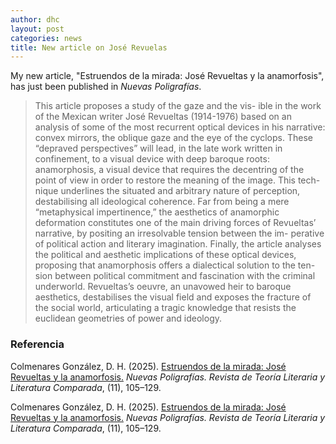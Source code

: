 ```yaml
---
author: dhc 
layout: post
categories: news
title: New article on José Revuelas
---
```


My new article, "Estruendos de la mirada: José Revueltas y la anamorfosis", has just been published in *Nuevas Poligrafías*.

> This article proposes a study of the gaze and the vis-
ible in the work of the Mexican writer José Revueltas
(1914-1976) based on an analysis of some of the most
recurrent optical devices in his narrative: convex
mirrors, the oblique gaze and the eye of the cyclops.
These “depraved perspectives” will lead, in the late
work written in confinement, to a visual device with
deep baroque roots: anamorphosis, a visual device
that requires the decentring of the point of view in
order to restore the meaning of the image. This tech-
nique underlines the situated and arbitrary nature of
perception, destabilising all ideological coherence.
Far from being a mere “metaphysical impertinence,”
the aesthetics of anamorphic deformation constitutes
one of the main driving forces of Revueltas’ narrative,
by positing an irresolvable tension between the im-
perative of political action and literary imagination.
Finally, the article analyses the political and aesthetic
implications of these optical devices, proposing that
anamorphosis offers a dialectical solution to the ten-
sion between political commitment and fascination
with the criminal underworld. Revueltas’s oeuvre,
an unavowed heir to baroque aesthetics, destabilises
the visual field and exposes the fracture of the social
world, articulating a tragic knowledge that resists the euclidean geometries of power and ideology.

### Referencia

Colmenares González, D. H. (2025). [Estruendos de la mirada: José Revueltas y la anamorfosis.](https://doi.org/10.22201/ffyl.29544076.2025.11.2136) *Nuevas Poligrafías. Revista de Teoría Literaria y Literatura Comparada*, (11), 105–129. 

<div class="ba b--black-20 pa3 br2 ma2">
  <p class="mv0">
    Colmenares González, D. H. (2025). <a href="https://revistas.filos.unam.mx/index.php/nuevaspoligrafias/article/view/2136">Estruendos de la mirada: José Revueltas y la anamorfosis.</a> <em>Nuevas Poligrafías. Revista de Teoría Literaria y Literatura Comparada</em>, (11), 105–129.
  </p>
</div> 
